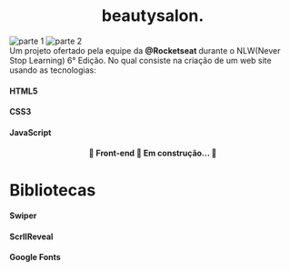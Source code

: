 
<h1 align="center"> beautysalon. </h1>

![parte 1](https://user-images.githubusercontent.com/61327251/153201986-e97a0a67-1427-44a9-b62d-9c409ada7bf1.png)
![parte 2](https://user-images.githubusercontent.com/61327251/153202045-ced387d6-fc9a-4edb-b863-5897e61de235.png)
<br/>
Um projeto ofertado pela equipe da <strong> @Rocketseat </strong> durante o NLW(Never Stop Learning) 6° Edição.
No qual consiste na criação de um web site usando as tecnologias: 
#### HTML5
#### CSS3
#### JavaScript

<h4 align="center"> 
	🚧  Front-end 🚀 Em construção...  🚧
</h4>

# Bibliotecas 
#### Swiper
#### ScrllReveal
#### Google Fonts

